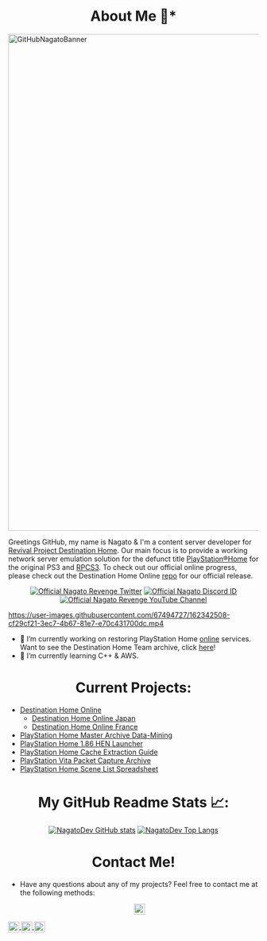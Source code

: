 # <h1 align="center">About Me 👋*</h1>

<img width="1000" alt="GitHubNagatoBanner" src="https://user-images.githubusercontent.com/67494727/140847055-8fe6ecb6-dca3-4ce9-b660-98068356aaed.png">

Greetings GitHub, my name is Nagato & I'm a content server developer for [Revival Project Destination Home](http://destinationho.me/). Our main focus is to provide a working network server emulation solution for the defunct title [PlayStation®Home](https://en.wikipedia.org/wiki/PlayStation_Home) for the original PS3 and [RPCS3](https://rpcs3.net/). To check out our official online progress, please check out the Destination Home Online [repo](https://github.com/DestinationHome/Destination-Home-Online) for our official release.

  <p align="center">
    <a href="https://twitter.com/NagatoRevenge">
      <img src="https://img.shields.io/twitter/follow/NagatoRevenge?style=social&logo=twitter"
         alt="Official Nagato Revenge Twitter"></a>
   <a href="https://discordapp.com/users/975698824196657182">
        <img src="https://img.shields.io/badge/My%20Discord-Nagato%230938-5865F2"
            alt="Official Nagato Discord ID"></a>
    <a href="https://www.youtube.com/channel/UCXgz1g5ET8Un9gax-nGMjMw">
        <img src="https://img.shields.io/badge/My%20YouTube%20Channel-Nagato's%20Revenge-ff0000"
            alt="Official Nagato Revenge YouTube Channel"></a>

https://user-images.githubusercontent.com/67494727/162342508-cf29cf21-3ec7-4b67-81e7-e70c431700dc.mp4

- 🔭 I’m currently working on restoring PlayStation Home [online](https://youtu.be/D7LQP5SDUjU) services. Want to see the Destination Home Team archive, click [here](https://github.com/NagatoDEV/PlayStation-Home-Master-Archive)!
- 🧠 I’m currently learning C++ & AWS. 

# <h1 align="center">Current Projects:</h1>

- [Destination Home Online](https://github.com/DestinationHome/Destination-Home-Online)
   - [Destination Home Online Japan](https://github.com/DestinationHome/Destination-Home-Online-Japan)
   - [Destination Home Online France](https://github.com/DestinationHome/Destination-Home-Online-French)
- [PlayStation Home Master Archive Data-Mining](https://github.com/NagatoDEV/PlayStation-Home-Master-Archive)
- [PlayStation Home 1.86 HEN Launcher](https://github.com/DestinationHome/PlayStation-Home-Hen-Offline)
- [PlayStation Home Cache Extraction Guide](https://nagato.gitbook.io/playstation-home-cache-extraction-guide1/)
- [PlayStation Vita Packet Capture Archive](https://github.com/NagatoDEV/PlayStation-Vita-Packet-Captures)
- [PlayStation Home Scene List Spreadsheet](https://github.com/NagatoDEV/PlayStation-Home-Scene-List-Spreadsheet)

 # <h1 align="center">My GitHub Readme Stats 📈:</h1>
 
 <p align="center">
     <a href="https://github-readme-stats.vercel.app/api?username=NagatoDEV&theme=monokai&show_icons=true">
      <img src="https://github-readme-stats.vercel.app/api/top-langs/?username=NagatoDEV&theme=monokai"
         alt="NagatoDev GitHub stats"></a>
     <a href="https://github-readme-stats.vercel.app/api?username=NagatoDEV&theme=monokai&show_icons=true">
      <img src="https://github-readme-stats.vercel.app/api/top-langs/?username=NagatoDEV&theme=monokai"
         alt="NagatoDev Top Langs"></a>
 
# <h1 align="center">Contact Me!</h1>
   
- Have any questions about any of my projects? Feel free to contact me at the following methods:

  <p align="center">
  <img align="center" alt="TEAM Nagato width=" width="22px" src="https://raw.githubusercontent.com/peterthehan/peterthehan/master/assets/discord.svg" />
</a>
<a href="https://twitter.com/NagatoRevenge">
  <img align="center" alt="NagatoRevenge | Twitter" width="22px" src="https://raw.githubusercontent.com/peterthehan/peterthehan/master/assets/twitter.svg" />
</a>
<a href="https://www.reddit.com/user/Nagato-DEV/">
  <img align="center" alt="NagatoDev | Reddit" width="22px" src="https://seeklogo.com/images/R/reddit-logo-23F13F6A6A-seeklogo.com.png" />
</a>
<a href="https://www.youtube.com/channel/UCXgz1g5ET8Un9gax-nGMjMw">
  <img align="center" alt="NagatoDev | YouTube" width="22px" src="https://raw.githubusercontent.com/peterthehan/peterthehan/master/assets/youtube.svg" />
</a>

